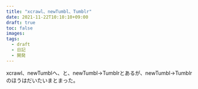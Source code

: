 ```yaml
---
title: "xcrawl、newTumbl、Tumblr"
date: 2021-11-22T10:10:10+09:00
draft: true
toc: false
images:
tags:
  - draft
  - 日記
  - 開発
---
```


xcrawl、newTumblへ、と、newTumbl→Tumblrとあるが、newTumbl→Tumblrのほうはだいたいまとまった。
